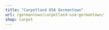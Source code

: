 ```yaml
---
title: "Carpetland USA Germantown"
url: /germantown/carpetland-usa-germantown/
shop: carpet
---
```

